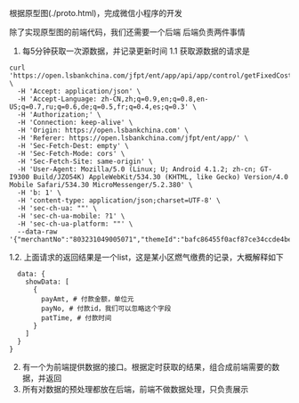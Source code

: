 根据原型图(./proto.html)，完成微信小程序的开发

除了实现原型图的前端代码，我们还需要一个后端
后端负责两件事情
1. 每5分钟获取一次源数据，并记录更新时间
1.1 获取源数据的请求是
```
curl 'https://open.lsbankchina.com/jfpt/ent/app/api/app/control/getFixedCosts' \
  -H 'Accept: application/json' \
  -H 'Accept-Language: zh-CN,zh;q=0.9,en;q=0.8,en-US;q=0.7,ru;q=0.6,de;q=0.5,fr;q=0.4,es;q=0.3' \
  -H 'Authorization;' \
  -H 'Connection: keep-alive' \
  -H 'Origin: https://open.lsbankchina.com' \
  -H 'Referer: https://open.lsbankchina.com/jfpt/ent/app/' \
  -H 'Sec-Fetch-Dest: empty' \
  -H 'Sec-Fetch-Mode: cors' \
  -H 'Sec-Fetch-Site: same-origin' \
  -H 'User-Agent: Mozilla/5.0 (Linux; U; Android 4.1.2; zh-cn; GT-I9300 Build/JZO54K) AppleWebKit/534.30 (KHTML, like Gecko) Version/4.0 Mobile Safari/534.30 MicroMessenger/5.2.380' \
  -H 'b: 1' \
  -H 'content-type: application/json;charset=UTF-8' \
  -H 'sec-ch-ua: ""' \
  -H 'sec-ch-ua-mobile: ?1' \
  -H 'sec-ch-ua-platform: ""' \
  --data-raw '{"merchantNo":"803231049005071","themeId":"bafc86455f0acf87ce34ccde4bee7dbc","code":"","uuid":""}'
```
1.2. 上面请求的返回结果是一个list，这是某小区燃气缴费的记录，大概解释如下
```{
  data: {
    showData: [
      {
        payAmt, # 付款金额，单位元
        payNo, # 付款id，我们可以忽略这个字段
        patTime, # 付款时间
      }
    ]
  }
}
```
2. 有一个为前端提供数据的接口。根据定时获取的结果，组合成前端需要的数据，并返回
3. 所有对数据的预处理都放在后端，前端不做数据处理，只负责展示